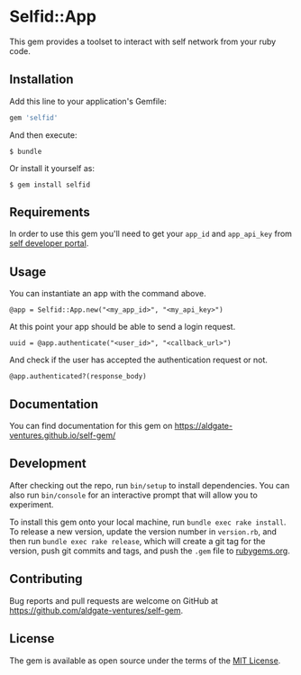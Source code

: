 # Selfid::App

This gem provides a toolset to interact with self network from your ruby code.

## Installation

Add this line to your application's Gemfile:

```ruby
gem 'selfid'
```

And then execute:

    $ bundle

Or install it yourself as:

    $ gem install selfid

## Requirements

In order to use this gem you'll need to get your `app_id` and `app_api_key` from [self developer portal](https://developer.self.net).

## Usage

You can instantiate an app with the command above.
```
@app = Selfid::App.new("<my_app_id>", "<my_api_key>")
```

At this point your app should be able to send a login request.
```
uuid = @app.authenticate("<user_id>", "<callback_url>")
```

And check if the user has accepted the authentication request or not.
```
@app.authenticated?(response_body)
```

## Documentation

You can find documentation for this gem on https://aldgate-ventures.github.io/self-gem/

## Development

After checking out the repo, run `bin/setup` to install dependencies. You can also run `bin/console` for an interactive prompt that will allow you to experiment.

To install this gem onto your local machine, run `bundle exec rake install`. To release a new version, update the version number in `version.rb`, and then run `bundle exec rake release`, which will create a git tag for the version, push git commits and tags, and push the `.gem` file to [rubygems.org](https://rubygems.org).

## Contributing

Bug reports and pull requests are welcome on GitHub at https://github.com/aldgate-ventures/self-gem.


## License

The gem is available as open source under the terms of the [MIT License](LICENSE).
